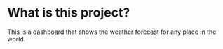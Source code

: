 # What is this project?

This is a dashboard that shows the weather forecast for any place in the world.